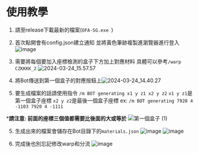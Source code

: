 # 使用教學
1. 請至release下載最新的檔案(`OFA-SG.exe
`)
2. 首次點開會有config.json建立通知 並將黃色筆跡複製進瀏覽器進行登入
![image](https://hackmd.io/_uploads/BJxGHSp0T.png)

3. 需要將每個要加入座標檢測的盒子下方加上對應材料
具體可以參考`/warp CZKKKK_2`
![2024-03-24_15.57.57](https://hackmd.io/_uploads/B14HpLp06.png)

3. 將Bot傳送到第一個盒子的對應按鈕上![2024-03-24_14.40.27](https://hackmd.io/_uploads/rJtliBaAp.png)
 
 4. 要生成檔案的話請使用指令
`/m BOT generating x1 y z1 x2 y z2`
`x1 y z1`是第一個盒子座標
`x2 y z2`是最後一個盒子座標
ex: `/m BOT generating 7920 4 -1103 7920 4 -1111`

***請注意: 前面的座標三個值都需要比後面的大或等於**
![第一個盒子 (1)](https://hackmd.io/_uploads/BylGYSp0T.png)

5. 生成出來的檔案會儲存在Bot目錄下的`materials.json`
![image](https://hackmd.io/_uploads/SkilTSa0a.png)
![image](https://hackmd.io/_uploads/SycrTB6CT.png)

6. 完成後也別忘記修改warp和分流
![image](https://hackmd.io/_uploads/BJ2QpraCa.png)
